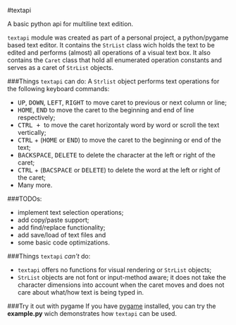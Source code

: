 #textapi

A basic python api for multiline text edition.

`textapi` module was created as part of a personal project, a python/pygame based text editor. It contains the `StrList` class wich holds the text to be edited and  performs (almost) all operations of a visual text box. It also contains the `Caret` class that hold all enumerated operation constants and serves as a caret of `StrList` objects.

###Things `textapi` can do:
A `Strlist` object performs text operations for the following keyboard commands:
   * <kbd>UP</kbd>, <kbd>DOWN</kbd>, <kbd>LEFT</kbd>, <kbd>RIGHT</kbd> to move caret to previous or next column or line;
   * <kbd>HOME</kbd>, <kbd>END</kbd> to move the caret to the beginning and end of line respectively;
   * <kbd>CTRL + <arrow key></kbd> to move the caret horizontaly word by word or scroll the text vertically;
   * <kbd>CTRL</kbd> + (<kbd>HOME</kbd> or <kbd>END</kbd>) to move the caret to the beginning or end of the text;
   * <kbd>BACKSPACE</kbd>, <kbd>DELETE</kbd> to delete the character at the left or right of the caret;
   * <kbd>CTRL</kbd> + (<kbd>BACSPACE</kbd> or <kbd>DELETE</kbd>) to delete the word at the left or right of the caret;
   * Many more.

###TODOs:
* implement text selection operations;
* add copy/paste support;
* add find/replace functionality;
* add save/load of text files and
* some basic code optimizations.

###Things `textapi` *can't* do:
- `textapi` offers no functions for visual rendering or `StrList` objects;
- `StrList` objects are not font or input-method aware; it does not take the character dimensions into account when the caret moves and does not care about what/how text is being typed in.

###Try it out with pygame
If you have [pygame] installed, you can try the **example.py** wich demonstrates how `textapi` can be used.

[pygame]: http://www.pygame.org/wiki/about
